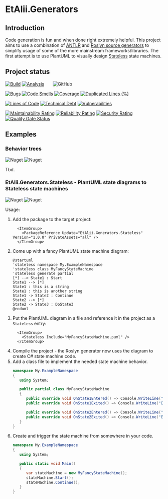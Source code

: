 # EtAlii.Generators

## Introduction
Code generation is fun and when done right extremely helpful. This project aims to use a combination of [ANTLR](https://github.com/antlr/antlr4) and [Roslyn source generators](https://github.com/dotnet/roslyn/blob/main/docs/features/source-generators.cookbook.md) to simplify usage of some of the more mainstream frameworks/libraries.
The first attempt is to use PlantUML to visually design [Stateless](https://github.com/dotnet-state-machine/stateless) state machines.

## Project status

[![Build](https://github.com/vrenken/EtAlii.Generators/actions/workflows/build.yml/badge.svg?branch=main)](https://github.com/vrenken/EtAlii.Generators/actions/workflows/build.yml)
[![Analysis](https://github.com/vrenken/EtAlii.Generators/actions/workflows/analysis.yml/badge.svg)](https://github.com/vrenken/EtAlii.Generators/actions/workflows/analysis.yml)
&nbsp;&nbsp;&nbsp;&nbsp;&nbsp;&nbsp;![GitHub](https://img.shields.io/github/license/vrenken/EtAlii.Generators)

[![Bugs](https://sonarcloud.io/api/project_badges/measure?project=EtAlii.Generators&metric=bugs)](https://sonarcloud.io/dashboard?id=EtAlii.Generators)
[![Code Smells](https://sonarcloud.io/api/project_badges/measure?project=EtAlii.Generators&metric=code_smells)](https://sonarcloud.io/dashboard?id=EtAlii.Generators)
[![Coverage](https://sonarcloud.io/api/project_badges/measure?project=EtAlii.Generators&metric=coverage)](https://sonarcloud.io/dashboard?id=EtAlii.Generators)
[![Duplicated Lines (%)](https://sonarcloud.io/api/project_badges/measure?project=EtAlii.Generators&metric=duplicated_lines_density)](https://sonarcloud.io/dashboard?id=EtAlii.Generators)

[![Lines of Code](https://sonarcloud.io/api/project_badges/measure?project=EtAlii.Generators&metric=ncloc)](https://sonarcloud.io/dashboard?id=EtAlii.Generators)
[![Technical Debt](https://sonarcloud.io/api/project_badges/measure?project=EtAlii.Generators&metric=sqale_index)](https://sonarcloud.io/dashboard?id=EtAlii.Generators)
[![Vulnerabilities](https://sonarcloud.io/api/project_badges/measure?project=EtAlii.Generators&metric=vulnerabilities)](https://sonarcloud.io/dashboard?id=EtAlii.Generators)

[![Maintainability Rating](https://sonarcloud.io/api/project_badges/measure?project=EtAlii.Generators&metric=sqale_rating)](https://sonarcloud.io/dashboard?id=EtAlii.Generators)
[![Reliability Rating](https://sonarcloud.io/api/project_badges/measure?project=EtAlii.Generators&metric=reliability_rating)](https://sonarcloud.io/dashboard?id=EtAlii.Generators)
[![Security Rating](https://sonarcloud.io/api/project_badges/measure?project=EtAlii.Generators&metric=security_rating)](https://sonarcloud.io/dashboard?id=EtAlii.Generators)
[![Quality Gate Status](https://sonarcloud.io/api/project_badges/measure?project=EtAlii.Generators&metric=alert_status)](https://sonarcloud.io/dashboard?id=EtAlii.Generators)

## Examples

### Behavior trees
![Nuget](https://img.shields.io/nuget/v/EtAlii.Generators.Behavior?url=https://www.nuget.org/packages/EtAlii.Generators.Behavior/)
![Nuget](https://img.shields.io/nuget/dt/EtAlii.Generators.Behavior?url=https://www.nuget.org/packages/EtAlii.Generators.Behavior/)

Tbd.
### EtAlii.Generators.Stateless - PlantUML state diagrams to Stateless state machines
![Nuget](https://img.shields.io/nuget/v/EtAlii.Generators.Stateless?url=https://www.nuget.org/packages/EtAlii.Generators.Stateless/)
![Nuget](https://img.shields.io/nuget/dt/EtAlii.Generators.Stateless?url=https://www.nuget.org/packages/EtAlii.Generators.Stateless/)


Usage:

1. Add the package to the target project:
   ```csproj
     <ItemGroup>
       <PackageReference Update="EtAlii.Generators.Stateless" Version="1.0.0" PrivateAssets="all" />
     </ItemGroup>
   ```
3. Come up with a fancy PlantUML state machine diagram:
   ```puml
   @startuml
   'stateless namespace My.ExampleNamespace
   'stateless class MyFancyStateMachine
   'stateless generate partial
   [*] --> State1 : Start
   State1 --> [*]
   State1 : this is a string
   State1 : this is another string
   State1 -> State2 : Continue
   State2 --> [*]
   State2 -> State3 : DoState3
   @enduml
   ```
3. Put the PlantUML diagram in a file and reference it in the project as a `Stateless` entry:
   ```csproj
     <ItemGroup>
       <Stateless Include="MyFancyStateMachine.puml" />
     </ItemGroup>
   ```
4. Compile the project - the Roslyn generator now uses the diagram to create C# state machine code.
5. Add a class file to implement the needed state machine behavior.
   ```cs
   namespace My.ExampleNamespace
   {
      using System;

      public partial class MyFancyStateMachine
      {
         public override void OnState1Entered() => Console.WriteLine("Entered State 1");
         public override void OnState1Exited() => Console.WriteLine("Exited State 1");

         public override void OnState2Entered() => Console.WriteLine("Entered State 2");
         public override void OnState2Exited() => Console.WriteLine("Exited State 2");
      }
   }
   ```
6. Create and trigger the state machine from somewhere in your code.
   ```cs
   namespace My.ExampleNamespace
   {
      using System;

      public static void Main()
      {
         var stateMachine = new MyFancyStateMachine();
         stateMachine.Start();
         stateMachine.Continue();
      }
   }
   ```
